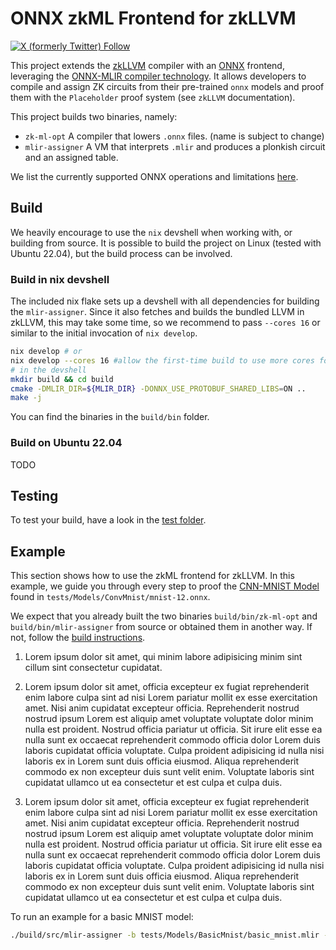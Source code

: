 # ONNX zkML Frontend for zkLLVM

[![X (formerly Twitter) Follow](https://img.shields.io/twitter/follow/TACEO_IO)](https://twitter.com/TACEO_IO)

This project extends the [zkLLVM](https://github.com/NilFoundation/zkLLVM)
compiler with an [ONNX](https://github.com/onnx/onnx#readme) frontend,
leveraging the
[ONNX-MLIR compiler technology](https://github.com/onnx/onnx-mlir). It allows
developers to compile and assign ZK circuits from their pre-trained `onnx`
models and proof them with the `Placeholder` proof system (see `zkLLVM`
documentation).

This project builds two binaries, namely:

- `zk-ml-opt` A compiler that lowers `.onnx` files. (name is subject to change)
- `mlir-assigner` A VM that interprets `.mlir` and produces a plonkish circuit
  and an assigned table.

We list the currently supported ONNX operations and limitations
[here](mlir-assigner/tests/README.md).

## Build

We heavily encourage to use the `nix` devshell when working with, or building
from source. It is possible to build the project on Linux (tested with Ubuntu
22.04), but the build process can be involved.

### Build in nix devshell

The included nix flake sets up a devshell with all dependencies for building the
`mlir-assigner`. Since it also fetches and builds the bundled LLVM in zkLLVM,
this may take some time, so we recommend to pass `--cores 16` or similar to the
initial invocation of `nix develop`.

```bash
nix develop # or
nix develop --cores 16 #allow the first-time build to use more cores for building the deps
# in the devshell
mkdir build && cd build
cmake -DMLIR_DIR=${MLIR_DIR} -DONNX_USE_PROTOBUF_SHARED_LIBS=ON ..
make -j
```

You can find the binaries in the `build/bin` folder.

### Build on Ubuntu 22.04

TODO

## Testing

To test your build, have a look in the [test folder](mlir-assigner/tests).

## Example

This section shows how to use the zkML frontend for zkLLVM. In this example, we
guide you through every step to proof the
[CNN-MNIST Model](https://github.com/onnx/models/tree/main/vision/classification/mnist)
found in `tests/Models/ConvMnist/mnist-12.onnx`.

We expect that you already built the two binaries `build/bin/zk-ml-opt` and
`build/bin/mlir-assigner` from source or obtained them in another way. If not,
follow the [build instructions](#build).

1. Lorem ipsum dolor sit amet, qui minim labore adipisicing minim sint cillum
   sint consectetur cupidatat.

2. Lorem ipsum dolor sit amet, officia excepteur ex fugiat reprehenderit enim
   labore culpa sint ad nisi Lorem pariatur mollit ex esse exercitation amet.
   Nisi anim cupidatat excepteur officia. Reprehenderit nostrud nostrud ipsum
   Lorem est aliquip amet voluptate voluptate dolor minim nulla est proident.
   Nostrud officia pariatur ut officia. Sit irure elit esse ea nulla sunt ex
   occaecat reprehenderit commodo officia dolor Lorem duis laboris cupidatat
   officia voluptate. Culpa proident adipisicing id nulla nisi laboris ex in
   Lorem sunt duis officia eiusmod. Aliqua reprehenderit commodo ex non
   excepteur duis sunt velit enim. Voluptate laboris sint cupidatat ullamco ut
   ea consectetur et est culpa et culpa duis.

3. Lorem ipsum dolor sit amet, officia excepteur ex fugiat reprehenderit enim
   labore culpa sint ad nisi Lorem pariatur mollit ex esse exercitation amet.
   Nisi anim cupidatat excepteur officia. Reprehenderit nostrud nostrud ipsum
   Lorem est aliquip amet voluptate voluptate dolor minim nulla est proident.
   Nostrud officia pariatur ut officia. Sit irure elit esse ea nulla sunt ex
   occaecat reprehenderit commodo officia dolor Lorem duis laboris cupidatat
   officia voluptate. Culpa proident adipisicing id nulla nisi laboris ex in
   Lorem sunt duis officia eiusmod. Aliqua reprehenderit commodo ex non
   excepteur duis sunt velit enim. Voluptate laboris sint cupidatat ullamco ut
   ea consectetur et est culpa et culpa duis.

To run an example for a basic MNIST model:

```bash
./build/src/mlir-assigner -b tests/Models/BasicMnist/basic_mnist.mlir -i tests/Models/BasicMnist/basic_mnist.json -e pallas -c circuit -t table --print_circuit_output --check
```
